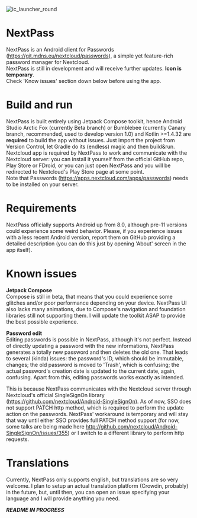 ![ic_launcher_round](https://user-images.githubusercontent.com/55358113/122177060-8e66b500-ce85-11eb-89d4-ee1b7636bf12.png)

# NextPass
NextPass is an Android client for Passwords (https://git.mdns.eu/nextcloud/passwords), a simple yet feature-rich password manager for Nextcloud.<br />NextPass is still in development and will receive further updates. **Icon is temporary**.<br />Check 'Know issues' section down below before using the app.



# Build and run
NextPass is built entirely using Jetpack Compose toolkit, hence Android Studio Arctic Fox (currently Beta branch) or Bumblebee (currently Canary branch, recommended, used to develop version 1.0) and Kotlin >=1.4.32 are **required** to build the app without issues.
Just import the project from Version Control, let Gradle do its (endless) magic and then build&run.<br />Nextcloud app is required by NextPass to work and communicate with the Nextcloud server: you can install it yourself from  the official GitHub repo, Play Store or FDroid, or you can just open NextPass and you will be redirected to Nextcloud's Play Store page at some point.<br />Note that Passwords (https://apps.nextcloud.com/apps/passwords) needs to be installed on your server.


# Requirements
NextPass officially supports Android up from 8.0, although pre-11 versions could experience some weird behavior. Please, if you experience issues with a less recent Android version, report them on GitHub providing a detailed description (you can do this just by opening 'About' screen in the app itself).


# Known issues
**Jetpack Compose**<br />
Compose is still in beta, that means that you could experience some glitches and/or poor performance depending on your device. NextPass UI also lacks many animations, due to Compose's navigation and foundation libraries still not supporting them. I will update the toolkit ASAP to provide the best possible experience.


**Password edit**<br />
Editing passwords is possible in NextPass, although it's not perfect. Instead of directly updating a password with the new informations, NextPass generates a totally new password and then deletes the old one. That leads to several (kinda) issues: the password's ID, which should be immutable, changes; the old password is moved to 'Trash', which is confusing; the actual password's creation date is updated to the current date, again, confusing. Apart from this, editing passwords works exactly as intended.

This is because NextPass communicates with the Nextcloud server through Nextcloud's official SingleSignOn library (https://github.com/nextcloud/Android-SingleSignOn). As of now, SSO does not support PATCH http method, which is required to perform the update action on the passwords. NextPass' workaround is temporary and will stay that way until either SSO provides full PATCH method support (for now, some talks are being made here http://github.com/nextcloud/Android-SingleSignOn/issues/355) or I switch to a different library to perform http requests.


# Translations
Currently, NextPass only supports english, but translations are so very welcome. I plan to setup an actual translation platform (Crowdin, probably) in the future, but, until then, you can open an issue specifying your language and I will provide anything you need.


***README IN PROGRESS***
